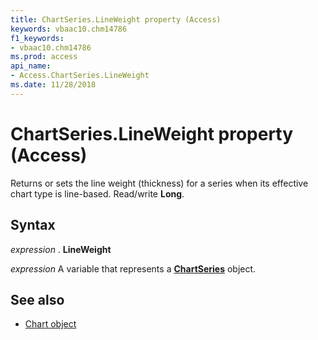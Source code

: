 ```yaml
---
title: ChartSeries.LineWeight property (Access)
keywords: vbaac10.chm14786
f1_keywords:
- vbaac10.chm14786
ms.prod: access
api_name:
- Access.ChartSeries.LineWeight
ms.date: 11/28/2018
---
```



# ChartSeries.LineWeight property (Access)

Returns or sets the line weight (thickness) for a series when its effective chart type is line-based. Read/write **Long**.


## Syntax

_expression_ . **LineWeight**

_expression_ A variable that represents a **[ChartSeries](Access.ChartSeries.md)** object.


## See also

- [Chart object](Access.Chart.md)